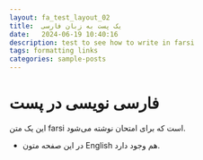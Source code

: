 ```yaml
---
layout: fa_test_layout_02
title:  یک پست به زبان فارسی
date:   2024-06-19 10:40:16
description: test to see how to write in farsi
tags: formatting links
categories: sample-posts
---
```


# فارسی نویسی در پست
این یک متن farsi است که برای امتحان نوشته می‌شود. 
- در این صفحه متون English هم وجود دارد.
